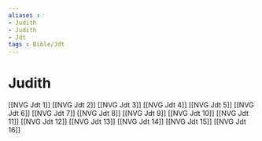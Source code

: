 ```yaml
---
aliases : 
- Judith
- Judith
- Jdt
tags : Bible/Jdt
---
```


# Judith

[[NVG Jdt 1]]
[[NVG Jdt 2]]
[[NVG Jdt 3]]
[[NVG Jdt 4]]
[[NVG Jdt 5]]
[[NVG Jdt 6]]
[[NVG Jdt 7]]
[[NVG Jdt 8]]
[[NVG Jdt 9]]
[[NVG Jdt 10]]
[[NVG Jdt 11]]
[[NVG Jdt 12]]
[[NVG Jdt 13]]
[[NVG Jdt 14]]
[[NVG Jdt 15]]
[[NVG Jdt 16]]
